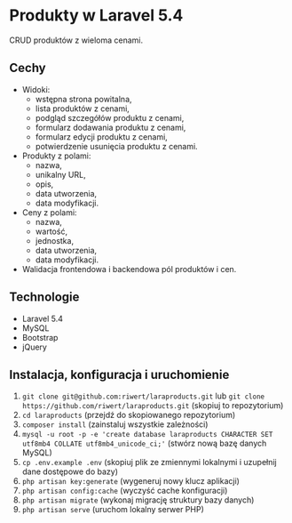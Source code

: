 # Produkty w Laravel 5.4

CRUD produktów z wieloma cenami.

## Cechy
* Widoki:
  * wstępna strona powitalna,
  * lista produktów z cenami,
  * podgląd szczegółów produktu z cenami,
  * formularz dodawania produktu z cenami,
  * formularz edycji produktu z cenami,
  * potwierdzenie usunięcia produktu z cenami.
* Produkty z polami:
  * nazwa,
  * unikalny URL,
  * opis,
  * data utworzenia,
  * data modyfikacji.
* Ceny z polami:
  *  nazwa,
  *  wartość,
  *  jednostka,
  *  data utworzenia,
  *  data modyfikacji.
* Walidacja frontendowa i backendowa pól produktów i cen.

## Technologie
* Laravel 5.4
* MySQL
* Bootstrap
* jQuery

## Instalacja, konfiguracja i uruchomienie
1. `git clone git@github.com:riwert/laraproducts.git` lub `git clone https://github.com/riwert/laraproducts.git` (skopiuj to repozytorium)
1. `cd laraproducts` (przejdź do skopiowanego repozytorium)
1. `composer install` (zainstaluj wszystkie zależności)
1. `mysql -u root -p -e 'create database laraproducts CHARACTER SET utf8mb4 COLLATE utf8mb4_unicode_ci;'` (stwórz nową bazę danych MySQL)
1. `cp .env.example .env` (skopiuj plik ze zmiennymi lokalnymi i uzupełnij dane dostępowe do bazy)
1. `php artisan key:generate` (wygeneruj nowy klucz aplikacji)
1. `php artisan config:cache` (wyczyść cache konfiguracji)
1. `php artisan migrate` (wykonaj migrację struktury bazy danych)
1. `php artisan serve` (uruchom lokalny serwer PHP)

